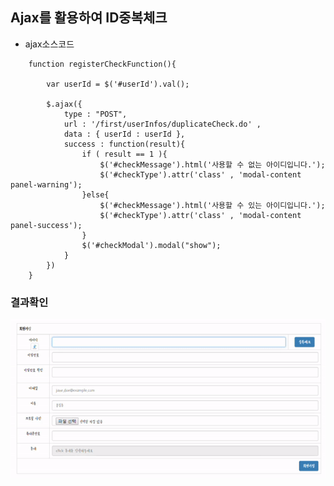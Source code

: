 ## Ajax를 활용하여 ID중복체크

- ajax소스코드

```
	function registerCheckFunction(){
		
		var userId = $('#userId').val();
		
		$.ajax({
			type : "POST",
			url : '/first/userInfos/duplicateCheck.do' ,
			data : { userId : userId },
			success : function(result){
				if ( result == 1 ){
					$('#checkMessage').html('사용할 수 없는 아이디입니다.');
					$('#checkType').attr('class' , 'modal-content panel-warning');
				}else{
					$('#checkMessage').html('사용할 수 있는 아이디입니다.');
					$('#checkType').attr('class' , 'modal-content panel-success');
				}
				$('#checkModal').modal("show"); 
			}
		})
	}
```

### 결과확인
![validate](../readmeSource/gif/validate.gif)

